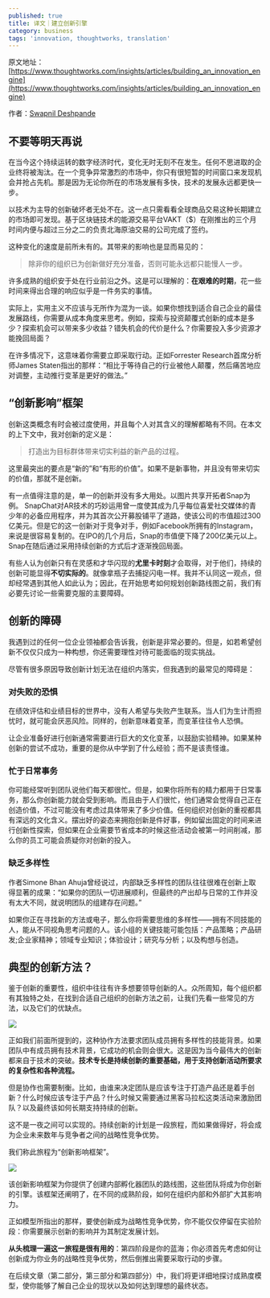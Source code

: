 ```yaml
---
published: true
title: 译文｜建立创新引擎
category: business
tags: 'innovation, thoughtworks, translation'
---
```

原文地址：[https://www.thoughtworks.com/insights/articles/building_an_innovation_engine](https://www.thoughtworks.com/insights/articles/building_an_innovation_engine)

作者：[Swapnil Deshpande](https://www.thoughtworks.com/profiles/swapnil-deshpande)

## 不要等明天再说

在当今这个持续运转的数字经济时代，变化无时无刻不在发生。任何不思进取的企业终将被淘汰。在一个竞争异常激烈的市场中，你只有很短暂的时间窗口来发现机会并抢占先机。那是因为无论你所在的市场发展有多快，技术的发展永远都更快一步。

以技术为主导的创新破坏者无处不在。这一点只需看看全球商品交易这种长期建立的市场即可发现。基于区块链技术的能源交易平台VAKT（$）在刚推出的三个月时间内便与超过三分之二的负责北海原油交易的公司完成了签约。

这种变化的速度是前所未有的。其带来的影响也是显而易见的：

> 除非你的组织已为创新做好充分准备，否则可能永远都只能慢人一步。

许多成熟的组织安于处在行业前沿之外。这是可以理解的：**在艰难的时期**，花一些时间来得出合理的响应似乎是一件务实的事情。

实际上，实用主义不应该与无所作为混为一谈。如果你想找到适合自己企业的最佳发展路线，你需要从成本角度来思考。例如，探索与投资颠覆式创新的成本是多少？探索机会可以带来多少收益？错失机会的代价是什么？你需要投入多少资源才能挽回局面？

在许多情况下，这意味着你需要立即采取行动。正如Forrester Research首席分析师James Staten指出的那样：“相比于等待自己的行业被他人颠覆，然后痛苦地应对调整，主动推行变革是更好的做法。”

## “创新影响”框架

创新这类概念有时会被过度使用，并且每个人对其含义的理解都略有不同。在本文的上下文中，我对创新的定义是：

> 打造出为目标群体带来切实利益的新产品的过程。

这里最突出的要点是“新的”和“有形的价值”。如果不是新事物，并且没有带来切实的价值，那就不是创新。

有一点值得注意的是，单一的创新并没有多大用处。以图片共享开拓者Snap为例。 SnapChat对AR技术的巧妙运用曾一度使其成为几乎每位喜爱社交媒体的青少年的必备应用程序，并为其首次公开募股铺平了道路，使该公司的市值超过300亿美元。但是它的这一创新对于竞争对手，例如Facebook所拥有的Instagram，来说是很容易复制的。在IPO的几个月后，Snap的市值便下降了200亿美元以上。 Snap在随后通过采用持续创新的方式后才逐渐挽回局面。

有些人认为创新只有在灵感和才华闪现的**尤里卡时刻**才会取得，对于他们，持续的创新可能显得**不切实际的**。就像拿瓶子去捕捉闪电一样。我并不认同这一观点，但却经常遇到其他人如此认为；因此，在开始思考如何规划创新路线图之前，我们有必要先讨论一些需要克服的主要障碍。

## 创新的障碍

我遇到过的任何一位企业领袖都会告诉我，创新是非常必要的。但是，如若希望创新不仅仅只成为一种构想，你还需要理性对待可能面临的现实挑战。

尽管有很多原因导致创新计划无法在组织内落实，但我遇到的最常见的障碍是：

### 对失败的恐惧

在绩效评估和业绩目标的世界中，没有人希望与失败产生联系。当人们为生计而担忧时，就可能会厌恶风险。同样的，创新意味着变革，而变革往往令人恐惧。

让企业准备好进行创新通常需要进行巨大的文化变革，以鼓励实验精神。如果某种创新的尝试不成功，重要的是你从中学到了什么经验；而不是该责怪谁。

### 忙于日常事务

你可能经常听到团队说他们每天都很忙。但是，如果你将所有的精力都用于日常事务，那么你创新能力就会受到影响。而且由于人们很忙，他们通常会觉得自己正在创造价值，不过可能没有考虑过具体带来了多少价值。任何组织对创新的重视都具有深远的文化含义。摆出好的姿态来拥抱创新是件好事，例如留出固定的时间来进行创新性探索，但如果在企业需要节省成本的时候这些活动会被第一时间削减，那么你的员工可能会质疑你对创新的投入。

### 缺乏多样性

作者Simone Bhan Ahuja曾经说过，内部缺乏多样性的团队往往很难在创新上取得显著的成果：“如果你的团队一切进展顺利，但最终的产出却与日常的工作并没有太大不同，就说明团队的组建存在问题。”

如果你正在寻找新的方法或电子，那么你将需要思维的多样性——拥有不同技能的人，能从不同视角思考问题的人。该小组的关键技能可能包括：产品策略；产品研发;企业家精神；领域专业知识；体验设计；研究与分析；以及构想与创造。

## 典型的创新方法？

鉴于创新的重要性，组织中往往有许多想要领导创新的人。众所周知，每个组织都有其独特之处，在找到合适自己组织的创新方法之前，让我们先看一些常见的方法，以及它们的优缺点。

![](https://goooooouwa.oss-cn-beijing.aliyuncs.com/img/20210609171504.jpg)

正如我们前面所提到的，这种协作方法要求团队成员拥有多样性的技能背景。如果团队中有成员拥有技术背景，它成功的机会则会很大。这是因为当今最伟大的创新都来自于技术的突破。**技术专长是持续创新的重要基础，用于支持创新活动所要求的复杂性和各种流程。**

但是协作也需要制衡。比如，由谁来决定团队是应该专注于打造产品还是着手创新？什么时候应该专注于产品？什么时候又需要通过黑客马拉松这类活动来激励团队？以及最终该如何长期支持持续的创新。

这不是一夜之间可以实现的。持续创新的计划是一段旅程，而如果做得好，将会成为企业未来数年与竞争者之间的战略性竞争优势。

我们称此旅程为“创新影响框架”。

![](https://goooooouwa.oss-cn-beijing.aliyuncs.com/img/20210609171520.jpg)

该创新影响框架为你提供了创建内部孵化器团队的路线图，这些团队将成为你创新的引擎。该框架还阐明了，在不同的成熟阶段，如何在组织内部和外部扩大其影响力。

正如模型所指出的那样，要使创新成为战略性竞争优势，你不能仅仅停留在实验阶段：你需要展示创新的影响并为其制定发展计划。

**从头梳理一遍这一旅程是很有用的**：第四阶段是你的蓝海；你必须首先考虑如何让创新成为你业务的战略性竞争优势，然后倒推出需要采取行动的步骤。

在后续文章（第二部分，第三部分和第四部分）中，我们将更详细地探讨成熟度模型，使你能够了解自己企业的现状以及如何达到理想的最终状态。

